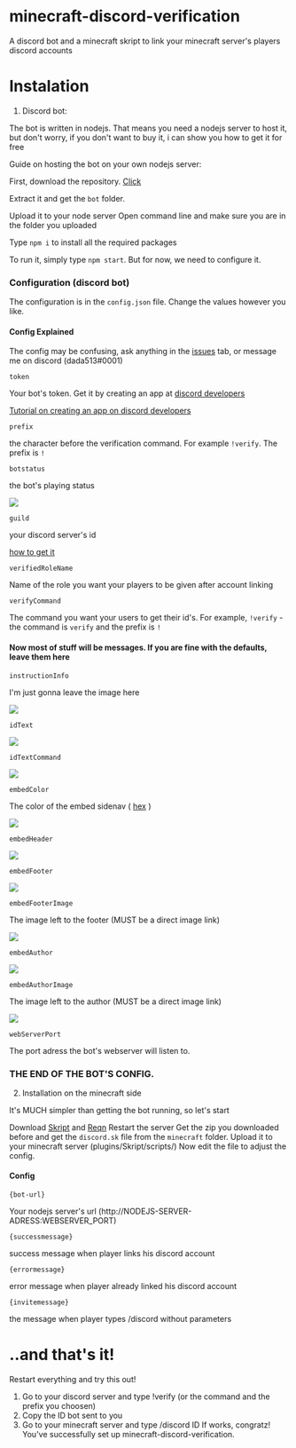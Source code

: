# minecraft-discord-verification
A discord bot and a minecraft skript to link your minecraft server's players discord accounts

# Instalation
1. Discord bot:

The bot is written in nodejs. That means you need a nodejs server to host it, but don't worry, if you don't want to buy it, i can show you how to get it for free


Guide on hosting the bot on your own nodejs server:

First, download the repository. [Click](https://github.com/dada513/minecraft-discord-verification/archive/master.zip)

Extract it and get the `bot` folder.

Upload it to your node server
Open command line and make sure you are in the folder you uploaded

Type `npm i` to install all the required packages

To run it, simply type `npm start`. But for now, we need to configure it. 

### Configuration (discord bot)

The configuration is in the `config.json` file. Change the values however you like.






#### Config Explained

The config may be confusing, ask anything in the [issues](https://github.com/dada513/minecraft-discord-verification/issues) tab, or message me on discord (dada513#0001)

`token`

Your bot's token. Get it by creating an app at [discord developers](https://discordapp.com/developers) 

[Tutorial on creating an app on discord developers](https://github.com)


`prefix`

the character before the verification command. For example `!verify`. The prefix is `!`


`botstatus`

the bot's playing status

![](https://i.imgur.com/rqNqiP6.png)



`guild`

your discord server's id

[how to get it](https://support.discordapp.com/hc/en-us/articles/206346498-Where-can-I-find-my-User-Server-Message-ID-)

`verifiedRoleName`

Name of the role you want your players to be given after account linking

`verifyCommand`

The command you want your users to get their id's. For example, `!verify` - the command is `verify` and the prefix is `!`


#### Now most of stuff will be messages. If you are fine with the defaults, leave them here

`instructionInfo`

I'm just gonna leave the image here

![](https://i.imgur.com/WaK0AUz.png)

`idText`

![](https://i.imgur.com/lOV4CLL.png)

`idTextCommand`

![](https://i.imgur.com/z2HI5V3.png)

`embedColor`

The color of the embed sidenav ( [hex](https://www.google.com/search?q=hex+color) )

![](https://i.imgur.com/HpL1Kl9.png)

`embedHeader`

![](https://i.imgur.com/Hfvn0E8.png)

`embedFooter`

![](https://i.imgur.com/bPYk0o7.png)

`embedFooterImage`

The image left to the footer (MUST be a direct image link)

![](https://i.imgur.com/SLLV1ts.png)

`embedAuthor`

![](https://i.imgur.com/znA15Pr.png)

`embedAuthorImage`

The image left to the author (MUST be a direct image link)

![](https://i.imgur.com/9UQJ8qs.png)

`webServerPort`

The port adress the bot's webserver will listen to.


### THE END OF THE BOT'S CONFIG.


2. Installation on the minecraft side


It's MUCH simpler than getting the bot running, so let's start


Download [Skript](https://docs.skunity.com/downloads) and [Reqn](https://forums.skunity.com/resources/reqn.95/)
Restart the server
Get the zip you downloaded before and get the `discord.sk` file from the `minecraft` folder.
Upload it to your minecraft server (plugins/Skript/scripts/)
Now edit the file to adjust the config.

#### Config

  `{bot-url}`
  
  Your nodejs server's url (http://NODEJS-SERVER-ADRESS:WEBSERVER_PORT)
  
  `{successmessage}`
  
  success message when player links his discord account
  
  `{errormessage}`
  
  error message when player already linked his discord account
  
  `{invitemessage}`
  
  the message when player types /discord without parameters
  
  
  
  # ..and that's it!
  Restart everything and try this out!
  1. Go to your discord server and type !verify (or the command and the prefix you choosen)
  2. Copy the ID bot sent to you
  3. Go to your minecraft server and type /discord ID
  If works, congratz! You've successfully set up minecraft-discord-verification. 
